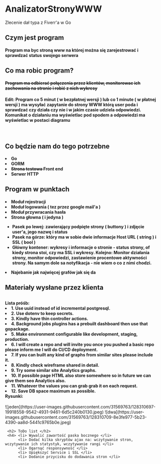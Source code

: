 # AnalizatorStronyWWW
Zlecenie dał typa z Fiverr'a w Go

<h2> Czym jest program </h2>

<h4> Program ma byc stroną www na której można się zarejestrować i sprawdzać status swojego serwera </h4>

<h2> Co ma robic program? </h2>
<h4> <strike> Program ma odbierać połączenia przez klientów, monitorowac ich zachowania na stronie i robić z nich wykresy </strike> </h4>
<h4> Edit: Program co 5 minut ( w bezpłatnej wersji ) lub co 1 minute ( w płatnej wersji ) ma wysyłać zapytanie do strony WWW którą user poda i sprawdzać czy działa czy nie i w jakim czasie udziela odpowiedzi. Komunikat o działaniu ma wyświetlac pod spodem a odpowiedzi ma wyświetlac w postaci diagramu </h4>
</br>
<h2> Co będzie nam do tego potrzebne </h2>
<h4> <li> Go </li>
     <li> GORM </li>
     <li> <strike> Strona testowa </strike> Front end </li>
     <li> Serwer HTTP </li> </h4>
     
<h2> Program w punktach </h2>
<h4> <li> Moduł rejestracji </li>
     <li> Moduł logowania ( tez przez google mail'a ) </li>
     <li> Moduł przywracania hasła </li>
     <li> Strona głowna ( i jedyna ) </li>
     <ul>
          <li> Pasek po lewej: zawierający podpięte strony ( buttony ) i zdjęcie user'a, jego nazwę i status </li>
          <li> Pasek na górze: który ma w sobie dwie informacje Host URL ( string ) i SSL ( bool ) </li>
          <li> Główny kontener: wykresy i informacje o stronie - status strony, of kiedy strona stoi, czy ma SSL i wykresy. Kolejno: Monitor działania strony, monitor odpowiedzi, zastawienie procentowe aktywności strony. Na samym dole sa notyfikacja - nie wiem o co z nimi chodzi. </li>
     </ul>
     <li> Najebanie jak najwięcej grafów jak się da </li> </h4>
     
<h2> Materiały wysłane przez klienta <h2>
<h4> Lista próśb:
     <li> 1. Use uuid instead of id incremental postgresql. </li>
     <li> 2. Use dotenv to keep secrets. </li>
     <li> 3. Kindly have thin controller actions. </li>
     <li> 4. Background jobs plugins has a prebuilt dashboard then use that gopackage. </li>
     <li> 5. Make environment configurable like development, staging, production. </li>
     <li> 6. I will create a repo and will invite you once you pushed a basic repo please inform me I will do CI/CD deployment. </li>
     <li> 7. If you can built any kind of graphs from similar sites please include it. </li>
     <li> 8. Kindly check wireframe shared in detail. </li>
     <li> 9. Try some similar site Analytics graphs. </li>
     <li> 10. If possible page HTML also store somewhere so in future we can give them seo Analytics also. </li>
     <li> 11. Whatever the values you can grab grab it on each request. </li>
     <li> 12. Save DB space maximum as possible. </li>
     Rysunki: </h4>
     ![jeden](https://user-images.githubusercontent.com/31569763/128310697-19918558-9542-4931-9461-6d5c240b0130.jpeg)
     ![dwa](https://user-images.githubusercontent.com/31569763/128310709-8e3fe977-5b23-4390-aa8d-5441c9765b0e.jpeg)

     <h2> ToDo list </h2>
     <h4> <li> Wywalić zawartość paska bocznego </li>
          <li> Dodać kilka skryptów ajax na: wczytywanie stron, wczytywanie ich statystyk, wczytywanie rangi </li>
          <li> Ogarnąć responsywność </li>
          <li> Upiększyć Service i SSL </li>
          <li> Dodanie przycisku do dodawania stron </li>
